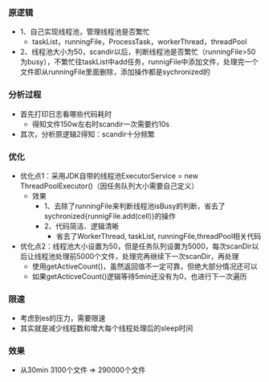 ### 原逻辑

* 1、自己实现线程池，管理线程池是否繁忙
  * taskList，runningFile，ProcessTask，workerThread，threadPool
* 2、线程池大小为50，scandir以后，判断线程池是否繁忙（runningFile>50为busy），不繁忙往taskList中add任务，runnigFile中添加文件，处理完一个文件即从runningFile里面删除，添加操作都是sychronized的

### 分析过程

* 首先打印日志看哪些代码耗时
  * 得知文件150w左右时scandir一次需要约10s
* 其次，分析原逻辑2得知：scandir十分频繁

### 优化

* 优化点1：采用JDK自带的线程池ExecutorService = new ThreadPoolExecutor()（因任务队列大小需要自己定义）
  * 效果
    * 1、去除了runningFile来判断线程池isBusy的判断，省去了sychronized{runnigFile.add(cell)}的操作
    * 2、代码简洁、逻辑清晰
      * 省去了WorkerThread, taskList, runningFile,threadPool相关代码
* 优化点2：线程池大小设置为50，但是任务队列设置为5000，每次scanDir以后让线程池处理前5000个文件，处理完再继续下一次scanDir，再处理
  * 使用getActiveCount()，虽然返回值不一定可靠，但绝大部分情况还可以
  * 如果getActicveCount()逻辑等待5min还没有为0，也进行下一次遍历

### 限速

* 考虑到es的压力，需要限速
* 其实就是减少线程数和增大每个线程处理后的sleep时间

### 效果

* 从30min 3100个文件 => 290000个文件